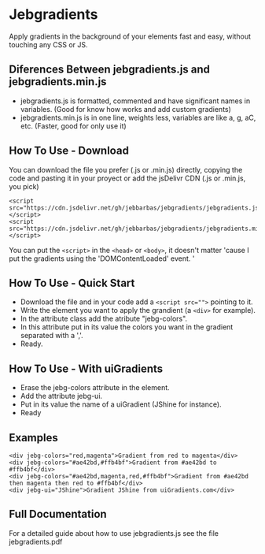 # Jebgradients
Apply gradients in the background of your elements fast and easy, without touching any CSS or JS.  

## Diferences Between jebgradients.js and jebgradients.min.js
- jebgradients.js is formatted, commented and have significant names in variables. (Good for know how works and add custom gradients)
- jebgradients.min.js is in one line, weights less, variables are like a, g, aC, etc. (Faster, good for only use it)

## How To Use - Download
You can download the file you prefer (.js or .min.js) directly, copying the code and pasting it in your proyect or add the jsDelivr CDN (.js or .min.js, you pick)
~~~
<script src="https://cdn.jsdelivr.net/gh/jebbarbas/jebgradients/jebgradients.js"></script>
<script src="https://cdn.jsdelivr.net/gh/jebbarbas/jebgradients/jebgradients.min.js"></script>
~~~
You can put the `<script>` in the `<head>` or `<body>`, it doesn't matter 'cause I put the gradients using the 'DOMContentLoaded' event.
'
## How To Use - Quick Start
- Download the file and in your code add a `<script src="">` pointing to it.
- Write the element you want to apply the grandient (a `<div>` for example).
- In the attribute class add the atribute "jebg-colors".
- In this attribute put in its value the colors you want in the gradient separated with a ','.
- Ready.
  
## How To Use - With uiGradients
- Erase the jebg-colors attribute in the element.
- Add the attribute jebg-ui.
- Put in its value the name of a uiGradient (JShine for instance).
- Ready

## Examples
~~~
<div jebg-colors="red,magenta">Gradient from red to magenta</div>
<div jebg-colors="#ae42bd,#ffb4bf">Gradient from #ae42bd to #ffb4bf</div>
<div jebg-colors="#ae42bd,magenta,red,#ffb4bf">Gradient from #ae42bd then magenta then red to #ffb4bf</div>
<div jebg-ui="JShine">Gradient JShine from uiGradients.com</div>
~~~

## Full Documentation
For a detailed guide about how to use jebgradients.js see the file jebgradients.pdf

